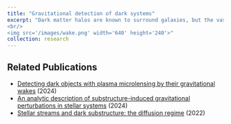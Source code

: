```yaml
---
title: "Gravitational detection of dark systems"
excerpt: "Dark matter halos are known to surround galaxies, but the vast majority of halos are expected to be devoid of stars and gas, so they are difficult to detect. However, they can perturb the motions of stars, dynamically heating stellar systems and producing characteristic patterns in stellar positions and motions. I am using analytic methods to connect the statistical properties of a gravitationally perturbed stellar system to those of its dark perturbers.
<br/>
<img src='/images/wake.png' width='640' height='240'>"
collection: research
---
```



## Related Publications

* [Detecting dark objects with plasma microlensing by their gravitational wakes](https://arxiv.org/abs/2409.16348) (2024)
* [An analytic description of substructure-induced gravitational perturbations in stellar systems](https://arxiv.org/abs/2312.13338) (2024)
* [Stellar streams and dark substructure: the diffusion regime](https://arxiv.org/abs/2108.13420) (2022)
